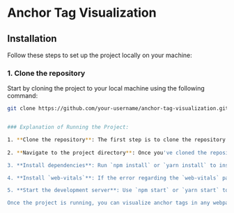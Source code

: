 
# Anchor Tag Visualization



## Installation

Follow these steps to set up the project locally on your machine:

### 1. Clone the repository

Start by cloning the project to your local machine using the following command:

```bash
git clone https://github.com/your-username/anchor-tag-visualization.git


### Explanation of Running the Project:

1. **Clone the repository**: The first step is to clone the repository using Git. This will create a local copy of the project on your machine.
   
2. **Navigate to the project directory**: Once you've cloned the repository, change your directory to the project folder to work within the project.

3. **Install dependencies**: Run `npm install` or `yarn install` to install the necessary dependencies for the project. This includes React and other packages specified in the `package.json` file.

4. **Install `web-vitals`**: If the error regarding the `web-vitals` package occurs, you can install it manually using `npm install web-vitals` or `yarn add web-vitals`.

5. **Start the development server**: Use `npm start` or `yarn start` to start the server. The app will automatically open in your browser, and any code changes will trigger a page reload.

Once the project is running, you can visualize anchor tags in any webpage and explore their details. Let me know if you need any further help!
